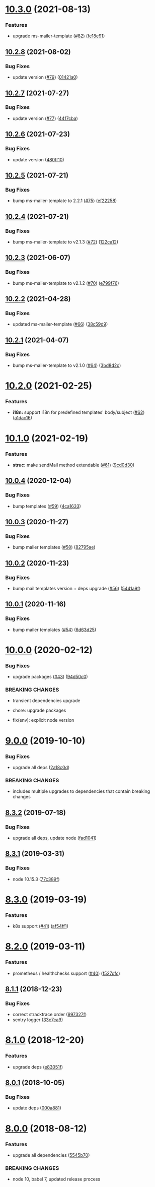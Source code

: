 # [10.3.0](https://github.com/makeomatic/ms-mailer/compare/v10.2.8...v10.3.0) (2021-08-13)


### Features

* upgrade ms-mailer-template ([#82](https://github.com/makeomatic/ms-mailer/issues/82)) ([fe18e91](https://github.com/makeomatic/ms-mailer/commit/fe18e915c8cd302004c1a828ea4129c08cfe5f68))

## [10.2.8](https://github.com/makeomatic/ms-mailer/compare/v10.2.7...v10.2.8) (2021-08-02)


### Bug Fixes

* update version ([#79](https://github.com/makeomatic/ms-mailer/issues/79)) ([01421a0](https://github.com/makeomatic/ms-mailer/commit/01421a02c30eb7bdebab1730ea1e7bfb6e8de6db))

## [10.2.7](https://github.com/makeomatic/ms-mailer/compare/v10.2.6...v10.2.7) (2021-07-27)


### Bug Fixes

* update version ([#77](https://github.com/makeomatic/ms-mailer/issues/77)) ([4417cba](https://github.com/makeomatic/ms-mailer/commit/4417cba29843b816b61c62f6808be1020ae3b5c8))

## [10.2.6](https://github.com/makeomatic/ms-mailer/compare/v10.2.5...v10.2.6) (2021-07-23)


### Bug Fixes

* update version ([480ff10](https://github.com/makeomatic/ms-mailer/commit/480ff107327beda157d03ea1106b3fc25ca1757d))

## [10.2.5](https://github.com/makeomatic/ms-mailer/compare/v10.2.4...v10.2.5) (2021-07-21)


### Bug Fixes

* bump ms-mailer-template to 2.2.1 ([#75](https://github.com/makeomatic/ms-mailer/issues/75)) ([ef22258](https://github.com/makeomatic/ms-mailer/commit/ef222583ab349087caf4384b190a8e303f5a7702))

## [10.2.4](https://github.com/makeomatic/ms-mailer/compare/v10.2.3...v10.2.4) (2021-07-21)


### Bug Fixes

* bump ms-mailer-template to v2.1.3 ([#72](https://github.com/makeomatic/ms-mailer/issues/72)) ([122ca12](https://github.com/makeomatic/ms-mailer/commit/122ca12ff7dd38ef9b2a448ee57305f19f717eb9))

## [10.2.3](https://github.com/makeomatic/ms-mailer/compare/v10.2.2...v10.2.3) (2021-06-07)


### Bug Fixes

* bump ms-mailer-template to v2.1.2 ([#70](https://github.com/makeomatic/ms-mailer/issues/70)) ([e799f76](https://github.com/makeomatic/ms-mailer/commit/e799f763c1e0b8f1c0837499d234e1045cd10cd9))

## [10.2.2](https://github.com/makeomatic/ms-mailer/compare/v10.2.1...v10.2.2) (2021-04-28)


### Bug Fixes

* updated ms-mailer-template ([#66](https://github.com/makeomatic/ms-mailer/issues/66)) ([38c59d9](https://github.com/makeomatic/ms-mailer/commit/38c59d93de2a50079c02e59ae47c47fafa3d8c3b))

## [10.2.1](https://github.com/makeomatic/ms-mailer/compare/v10.2.0...v10.2.1) (2021-04-07)


### Bug Fixes

* bump ms-mailer-template to v2.1.0 ([#64](https://github.com/makeomatic/ms-mailer/issues/64)) ([3bd8d2c](https://github.com/makeomatic/ms-mailer/commit/3bd8d2c556f1581ee2433f4df7e58d77e6871784))

# [10.2.0](https://github.com/makeomatic/ms-mailer/compare/v10.1.0...v10.2.0) (2021-02-25)


### Features

* **i18n:** support i18n for predefined templates' body/subject ([#62](https://github.com/makeomatic/ms-mailer/issues/62)) ([a1dac16](https://github.com/makeomatic/ms-mailer/commit/a1dac1656a306eb74406da366ad9287d9fe74b3e))

# [10.1.0](https://github.com/makeomatic/ms-mailer/compare/v10.0.4...v10.1.0) (2021-02-19)


### Features

* **struc:** make sendMail method extendable ([#61](https://github.com/makeomatic/ms-mailer/issues/61)) ([9cd0d30](https://github.com/makeomatic/ms-mailer/commit/9cd0d3075310898bfafed40c5672857738a09296))

## [10.0.4](https://github.com/makeomatic/ms-mailer/compare/v10.0.3...v10.0.4) (2020-12-04)


### Bug Fixes

* bump templates ([#59](https://github.com/makeomatic/ms-mailer/issues/59)) ([4ca1633](https://github.com/makeomatic/ms-mailer/commit/4ca16335d5dffc9d6091dd75e61f3a65163d796d))

## [10.0.3](https://github.com/makeomatic/ms-mailer/compare/v10.0.2...v10.0.3) (2020-11-27)


### Bug Fixes

* bump mailer templates ([#58](https://github.com/makeomatic/ms-mailer/issues/58)) ([82795ae](https://github.com/makeomatic/ms-mailer/commit/82795ae31e8e51b2c5d72aa0f7b529444228b2e8))

## [10.0.2](https://github.com/makeomatic/ms-mailer/compare/v10.0.1...v10.0.2) (2020-11-23)


### Bug Fixes

* bump mail templates version + deps upgrade ([#56](https://github.com/makeomatic/ms-mailer/issues/56)) ([5441a9f](https://github.com/makeomatic/ms-mailer/commit/5441a9fe719829a35c4b60c9b3981d9ebd7fcafe))

## [10.0.1](https://github.com/makeomatic/ms-mailer/compare/v10.0.0...v10.0.1) (2020-11-16)


### Bug Fixes

* bump mailer templates ([#54](https://github.com/makeomatic/ms-mailer/issues/54)) ([6d63d25](https://github.com/makeomatic/ms-mailer/commit/6d63d2527eff7cbe92cce526d0d6960716b5a18f))

# [10.0.0](https://github.com/makeomatic/ms-mailer/compare/v9.0.0...v10.0.0) (2020-02-12)


### Bug Fixes

* upgrade packages ([#43](https://github.com/makeomatic/ms-mailer/issues/43)) ([94d50c0](https://github.com/makeomatic/ms-mailer/commit/94d50c06f33fa6747b87295173037015c1a3a8a6))


### BREAKING CHANGES

* transient dependencies upgrade

* chore: upgrade packages
* fix(env): explicit node version

# [9.0.0](https://github.com/makeomatic/ms-mailer/compare/v8.3.2...v9.0.0) (2019-10-10)


### Bug Fixes

* upgrade all deps ([2a18c0d](https://github.com/makeomatic/ms-mailer/commit/2a18c0d4c59b4e4a8e639ed67fa04f0e6605b2e8))


### BREAKING CHANGES

* includes multiple upgrades to dependencies that
contain breaking changes

## [8.3.2](https://github.com/makeomatic/ms-mailer/compare/v8.3.1...v8.3.2) (2019-07-18)


### Bug Fixes

* upgrade all deps, update node ([fad1041](https://github.com/makeomatic/ms-mailer/commit/fad1041))

## [8.3.1](https://github.com/makeomatic/ms-mailer/compare/v8.3.0...v8.3.1) (2019-03-31)


### Bug Fixes

* node 10.15.3 ([77c389f](https://github.com/makeomatic/ms-mailer/commit/77c389f))

# [8.3.0](https://github.com/makeomatic/ms-mailer/compare/v8.2.0...v8.3.0) (2019-03-19)


### Features

* k8s support ([#41](https://github.com/makeomatic/ms-mailer/issues/41)) ([af54ff1](https://github.com/makeomatic/ms-mailer/commit/af54ff1))

# [8.2.0](https://github.com/makeomatic/ms-mailer/compare/v8.1.1...v8.2.0) (2019-03-11)


### Features

* prometheus / healthchecks support ([#40](https://github.com/makeomatic/ms-mailer/issues/40)) ([f527dfc](https://github.com/makeomatic/ms-mailer/commit/f527dfc))

## [8.1.1](https://github.com/makeomatic/ms-mailer/compare/v8.1.0...v8.1.1) (2018-12-23)


### Bug Fixes

* correct stracktrace order ([997327f](https://github.com/makeomatic/ms-mailer/commit/997327f))
* sentry logger ([33c7ca9](https://github.com/makeomatic/ms-mailer/commit/33c7ca9))

# [8.1.0](https://github.com/makeomatic/ms-mailer/compare/v8.0.1...v8.1.0) (2018-12-20)


### Features

* upgrade deps ([e83051f](https://github.com/makeomatic/ms-mailer/commit/e83051f))

## [8.0.1](https://github.com/makeomatic/ms-mailer/compare/v8.0.0...v8.0.1) (2018-10-05)


### Bug Fixes

* update deps ([000a881](https://github.com/makeomatic/ms-mailer/commit/000a881))

# [8.0.0](https://github.com/makeomatic/ms-mailer/compare/v7.0.7...v8.0.0) (2018-08-12)


### Features

* upgrade all dependencies ([5545b70](https://github.com/makeomatic/ms-mailer/commit/5545b70))


### BREAKING CHANGES

* node 10, babel 7, updated release process

